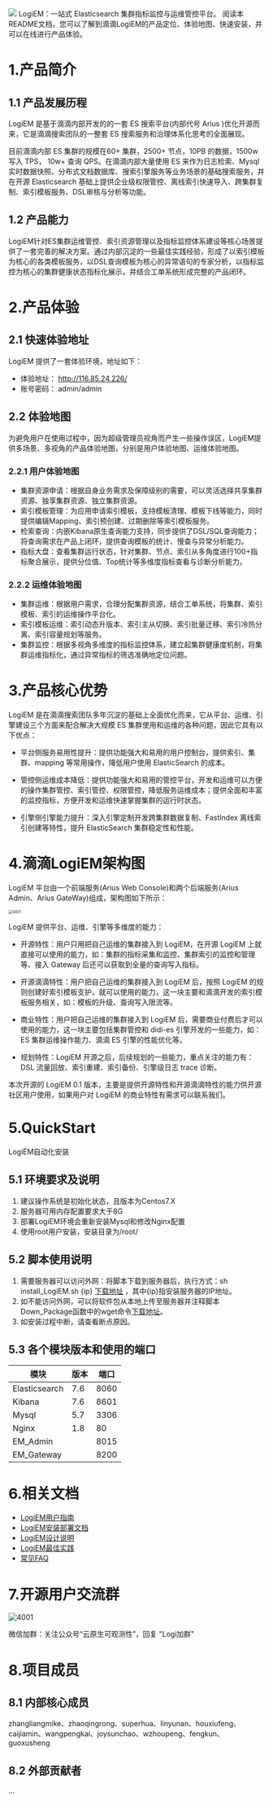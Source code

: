 <img src="http://116.85.24.226/images/5002.jpg"/> 
LogiEM：一站式 Elasticsearch 集群指标监控与运维管控平台。
阅读本README文档，您可以了解到滴滴LogiEM的产品定位、体验地图、快速安装，并可以在线进行产品体验。

# 1.产品简介

## 1.1 产品发展历程

LogiEM 是基于滴滴内部开发的的一套 ES 搜索平台(内部代号 Arius )优化开源而来，它是滴滴搜索团队的一整套 ES 搜索服务和治理体系化思考的全面展现。

目前滴滴内部 ES 集群的规模在60+ 集群，2500+ 节点，10PB 的数据，1500w 写入 TPS， 10w+ 查询 QPS。在滴滴内部大量使用 ES 来作为日志检索、Mysql 实时数据快照、分布式文档数据库、搜索引擎服务等业务场景的基础搜索服务，并在开源 Elasticsearch 基础上提供企业级权限管控、离线索引快速导入、跨集群复制、索引模板服务、DSL审核与分析等功能。

## 1.2 产品能力

LogiEM针对ES集群运维管控、索引资源管理以及指标监控体系建设等核心场景提供了一套完善的解决方案。通过内部沉淀的一些最佳实践经验，形成了以索引模板为核心的各类模板服务，以DSL查询模板为核心的异常语句的专家分析，以指标监控为核心的集群健康状态指标化展示，并结合工单系统形成完整的产品闭环。

# 2.产品体验

## 2.1 快速体验地址

LogiEM 提供了一套体验环境，地址如下：

- 体验地址： http://116.85.24.226/
- 账号密码： admin/admin

## 2.2 体验地图

为避免用户在使用过程中，因为超级管理员视角而产生一些操作误区，LogiEM提供多场景、多视角的产品体验地图，分别是用户体验地图、运维体验地图。

### 2.2.1 用户体验地图

- 集群资源申请：根据自身业务需求及保障级别的需要，可以灵活选择共享集群资源、独享集群资源、独立集群资源。
- 索引模板管理：为应用申请索引模板，支持模板清理、模板下线等能力，同时提供编辑Mapping、索引预创建、过期删除等索引模板服务。
- 检索查询：内嵌Kibana原生查询能力支持，同步提供了DSL/SQL查询能力；将查询需求在产品上闭环，提供查询模板的统计、慢查与异常分析能力。
- 指标大盘：查看集群运行状态，针对集群、节点、索引从多角度进行100+指标聚合展示，提供分位值、Top统计等多维度指标查看与诊断分析能力。

### 2.2.2 运维体验地图

- 集群运维：根据用户需求，合理分配集群资源，结合工单系统，将集群、索引模板、索引的运维操作平台化。
- 索引模板运维：索引动态升版本、索引主从切换、索引批量迁移、索引冷热分离、索引容量规划等服务。
- 集群监控：根据多视角多维度的指标监控体系，建立起集群健康度机制，将集群运维指标化，通过异常指标的筛选准确地定位问题。

# 3.产品核心优势

LogiEM 是在滴滴搜索团队多年沉淀的基础上全面优化而来，它从平台、运维、引擎建设三个方面来配合解决大规模 ES 集群使用和运维的各种问题，因此它具有以下优点：

- 平台侧服务易用性提升：提供功能强大和易用的用户控制台，提供索引、集群、mapping 等常用操作，降低用户使用 ElasticSearch 的成本。

- 管控侧运维成本降低：提供功能强大和易用的管控平台，开发和运维可以方便的操作集群管控、索引管控、权限管控，降低服务运维成本；提供全面和丰富的监控指标，方便开发和运维快速掌握集群的运行时状态。
- 引擎侧引擎能力提升：深入引擎定制开发跨集群数据复制、FastIndex 离线索引创建等特性，提升 ElasticSearch 集群稳定性和性能。

# 4.滴滴LogiEM架构图

LogiEM 平台由一个前端服务(Arius Web Console)和两个后端服务(Arius Admin、Arius GateWay)组成，架构图如下所示：

<img src="http://116.85.24.226/images/4001.png" alt="4001" style="zoom:50%;" />

LogiEM 提供平台、运维、引擎等多维度的能力：

- 开源特性：用户只用把自己运维的集群接入到 LogiEM，在开源 LogiEM 上就直接可以使用的能力，如：集群的指标采集和监控、集群索引的监控和管理等、接入 Gateway 后还可以获取到全量的查询写入指标。

- 开源滴滴特性：用户把自己运维的集群接入到 LogiEM 后，按照 LogiEM 的规则创建好索引模板支护，就可以使用的能力，这一块主要和滴滴开发的索引模板服务相关，如：模板的升级、查询写入限流等。

- 商业特性：用户把自己运维的集群接入到 LogiEM 后，需要商业付费后才可以使用的能力，这一块主要包括集群管控和 didi-es 引擎开发的一些能力，如：ES 集群运维操作能力、滴滴 ES 引擎的性能优化等。

- 规划特性：LogiEM 开源之后，后续规划的一些能力，重点关注的能力有：DSL 流量回放、索引重建、索引备份、引擎级日志 trace 诊断。

本次开源的 LogiEM 0.1 版本，主要是提供开源特性和开源滴滴特性的能力供开源社区用户使用，如果用户对 LogiEM  的商业特性有需求可以联系我们。

# 5.QuickStart

LogiEM自动化安装

## 5.1 环境要求及说明

1. 建议操作系统是初始化状态，且版本为Centos7.X
2. 服务器可用内存配置要求大于8G
3. 部署LogiEM环境会重新安装Mysql和修改Nginx配置
4. 使用root用户安装，安装目录为/root/

## 5.2 脚本使用说明

1. 需要服务器可以访问外网：将脚本下载到服务器后，执行方式：sh install_LogiEM.sh {ip} [下载地址](https://logi-em.s3.didiyunapi.com/install_LogiEM.sh]())
，其中{ip}指安装服务器的IP地址。
2. 如不能访问外网，可以将软件包从本地上传至服务器并注释脚本Down_Package函数中的wget命令[下载地址](https://logi-em.s3.didiyunapi.com/LogiEM_pack.tar.gz]())。
3. 如安装过程中断，请查看断点原因。

## 5.3 各个模块版本和使用的端口

| 模块          | 版本 | 端口 |
| ------------- | ---- | ---- |
| Elasticsearch | 7.6  | 8060 |
| Kibana        | 7.6  | 8601 |
| Mysql         | 5.7  | 3306 |
| Nginx         | 1.8  | 80   |
| EM_Admin      |      | 8015 |
| EM_Gateway    |      | 8200 |

# 6.相关文档

- [LogiEM用户指南](./doc/LogiEM用户指南.md)
- [LogiEM安装部署文档](./doc/LogiEM安装部署文档.md)
- [LogiEM设计说明](./doc/LogiEM设计说明.md)
- [LogiEM最佳实践](./doc/LogiEM最佳实践.md)
- [常见FAQ](./doc/常见FAQ.md)

# 7.开源用户交流群

<img src="http://116.85.24.226/images/4002.png" alt="4001" />

微信加群：关注公众号“云原生可观测性”，回复 "Logi加群"

# 8.项目成员

## 8.1 内部核心成员

zhangliangmike、zhaoqingrong、superhua、linyunan、houxiufeng、caijiamin、wangpengkai、joysunchao、wzhoupeng、fengkun、guoxusheng

## 8.2 外部贡献者

...